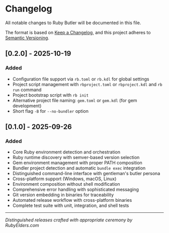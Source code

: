 # Changelog

All notable changes to Ruby Butler will be documented in this file.

The format is based on [Keep a Changelog](https://keepachangelog.com/en/1.0.0/),
and this project adheres to [Semantic Versioning](https://semver.org/spec/v2.0.0.html).

## [0.2.0] - 2025-10-19

### Added
- Configuration file support via `rb.toml` or `rb.kdl` for global settings
- Project script management with `rbproject.toml` or `rbproject.kdl` and `rb run` command
- Project bootstrap script with `rb init`
- Alternative project file naming: `gem.toml` or `gem.kdl` (for gem development)
- Short flag `-B` for `--no-bundler` option

## [0.1.0] - 2025-09-26

### Added
- Core Ruby environment detection and orchestration
- Ruby runtime discovery with semver-based version selection
- Gem environment management with proper PATH composition
- Bundler project detection and automatic `bundle exec` integration
- Distinguished command-line interface with gentleman's butler persona
- Cross-platform support (Windows, macOS, Linux)
- Environment composition without shell modification
- Comprehensive error handling with sophisticated messaging
- Git version embedding in binaries for traceability
- Automated release workflow with cross-platform binaries
- Complete test suite with unit, integration, and shell tests

---

*Distinguished releases crafted with appropriate ceremony by RubyElders.com*
